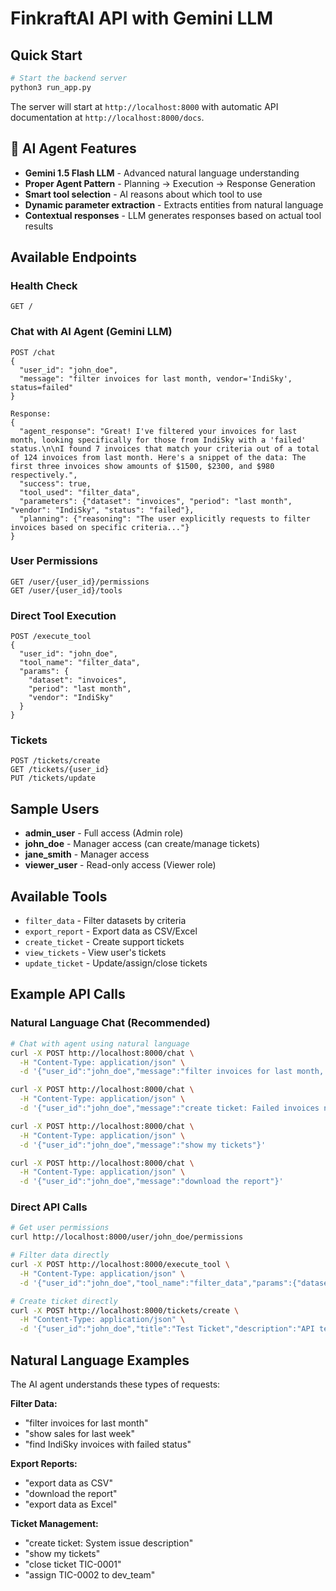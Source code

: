 # FinkraftAI API with Gemini LLM

## Quick Start

```bash
# Start the backend server
python3 run_app.py
```

The server will start at `http://localhost:8000` with automatic API documentation at `http://localhost:8000/docs`.

## 🤖 AI Agent Features

- **Gemini 1.5 Flash LLM** - Advanced natural language understanding
- **Proper Agent Pattern** - Planning → Execution → Response Generation
- **Smart tool selection** - AI reasons about which tool to use
- **Dynamic parameter extraction** - Extracts entities from natural language
- **Contextual responses** - LLM generates responses based on actual tool results

## Available Endpoints

### Health Check
```
GET /
```

### Chat with AI Agent (Gemini LLM)
```
POST /chat
{
  "user_id": "john_doe",
  "message": "filter invoices for last month, vendor='IndiSky', status=failed"
}

Response:
{
  "agent_response": "Great! I've filtered your invoices for last month, looking specifically for those from IndiSky with a 'failed' status.\n\nI found 7 invoices that match your criteria out of a total of 124 invoices from last month. Here's a snippet of the data: The first three invoices show amounts of $1500, $2300, and $980 respectively.",
  "success": true,
  "tool_used": "filter_data", 
  "parameters": {"dataset": "invoices", "period": "last month", "vendor": "IndiSky", "status": "failed"},
  "planning": {"reasoning": "The user explicitly requests to filter invoices based on specific criteria..."}
}
```

### User Permissions
```
GET /user/{user_id}/permissions
GET /user/{user_id}/tools
```

### Direct Tool Execution
```
POST /execute_tool
{
  "user_id": "john_doe",
  "tool_name": "filter_data", 
  "params": {
    "dataset": "invoices",
    "period": "last month",
    "vendor": "IndiSky"
  }
}
```

### Tickets
```
POST /tickets/create
GET /tickets/{user_id}
PUT /tickets/update
```

## Sample Users

- **admin_user** - Full access (Admin role)
- **john_doe** - Manager access (can create/manage tickets)
- **jane_smith** - Manager access
- **viewer_user** - Read-only access (Viewer role)

## Available Tools

- `filter_data` - Filter datasets by criteria
- `export_report` - Export data as CSV/Excel
- `create_ticket` - Create support tickets
- `view_tickets` - View user's tickets
- `update_ticket` - Update/assign/close tickets

## Example API Calls

### Natural Language Chat (Recommended)
```bash
# Chat with agent using natural language
curl -X POST http://localhost:8000/chat \
  -H "Content-Type: application/json" \
  -d '{"user_id":"john_doe","message":"filter invoices for last month, vendor=IndiSky, status=failed"}'

curl -X POST http://localhost:8000/chat \
  -H "Content-Type: application/json" \
  -d '{"user_id":"john_doe","message":"create ticket: Failed invoices need GSTIN fix"}'

curl -X POST http://localhost:8000/chat \
  -H "Content-Type: application/json" \
  -d '{"user_id":"john_doe","message":"show my tickets"}'

curl -X POST http://localhost:8000/chat \
  -H "Content-Type: application/json" \
  -d '{"user_id":"john_doe","message":"download the report"}'
```

### Direct API Calls
```bash
# Get user permissions
curl http://localhost:8000/user/john_doe/permissions

# Filter data directly
curl -X POST http://localhost:8000/execute_tool \
  -H "Content-Type: application/json" \
  -d '{"user_id":"john_doe","tool_name":"filter_data","params":{"dataset":"invoices","period":"last month"}}'

# Create ticket directly
curl -X POST http://localhost:8000/tickets/create \
  -H "Content-Type: application/json" \
  -d '{"user_id":"john_doe","title":"Test Ticket","description":"API test"}'
```

## Natural Language Examples

The AI agent understands these types of requests:

**Filter Data:**
- "filter invoices for last month"
- "show sales for last week"
- "find IndiSky invoices with failed status"

**Export Reports:**
- "export data as CSV"
- "download the report"
- "export data as Excel"

**Ticket Management:**
- "create ticket: System issue description"
- "show my tickets"
- "close ticket TIC-0001"
- "assign TIC-0002 to dev_team"